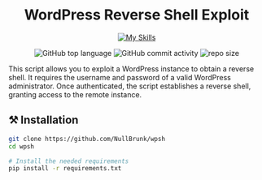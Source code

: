 <div align="center">

# WordPress Reverse Shell Exploit 

[![My Skills](https://skillicons.dev/icons?i=python&theme=dark)](https://skillicons.dev)
  
![GitHub top language](https://img.shields.io/github/languages/top/NullBrunk/wpsh?style=for-the-badge)
![GitHub commit activity](https://img.shields.io/github/commit-activity/m/NullBrunk/wpsh?style=for-the-badge)
![repo size](https://img.shields.io/github/repo-size/NullBrunk/wpsh?style=for-the-badge)
</div>



This script allows you to exploit a WordPress instance to obtain a reverse shell. It requires the username and password of a valid WordPress administrator. Once authenticated, the script establishes a reverse shell, granting access to the remote instance.

## ⚒️ Installation
```bash
git clone https://github.com/NullBrunk/wpsh
cd wpsh

# Install the needed requirements
pip install -r requirements.txt
```
